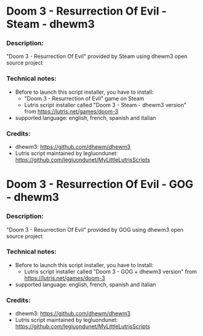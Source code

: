 # Doom 3 - Resurrection Of Evil - Steam - dhewm3
### Description:
"Doom 3 - Resurrection Of Evil" provided by Steam using dhewm3 open source project
### Technical notes:
- Before to launch this script installer, you have to install:
  + "Doom 3 - Resurrection of Evil" game on Steam
  + Lutris script installer called "Doom 3 - Steam - dhewm3 version" from https://lutris.net/games/doom-3
- supported language: english, french, spanish and italian
### Credits:
- dhewm3: https://github.com/dhewm/dhewm3
- Lutris script maintained by legluondunet: https://github.com/legluondunet/MyLittleLutrisScripts

# Doom 3 - Resurrection Of Evil - GOG - dhewm3
### Description:
"Doom 3 - Resurrection Of Evil" provided by GOG using dhewm3 open source project
### Technical notes:
- Before to launch this script installer, you have to install:
  + Lutris script installer called "Doom 3 - GOG + dhewm3 version" from https://lutris.net/games/doom-3
- supported language: english, french, spanish and italian
### Credits:
- dhewm3: https://github.com/dhewm/dhewm3
- Lutris script maintained by legluondunet: https://github.com/legluondunet/MyLittleLutrisScripts

